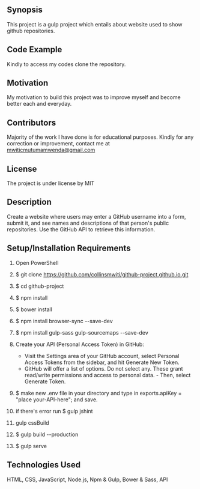 ## Synopsis
This project is a gulp project which entails about website used to show github repositories.

## Code Example
Kindly to access my codes clone the repository.

## Motivation
My motivation to build this project was to improve myself and become better each and everyday.

## Contributors
Majority of the work I have done is for educational purposes. Kindly for any correction or improvement, contact me at mwiticmutumamwenda@gmail.com

## License
The project is under license by MIT

## Description

Create a website where users may enter a GitHub username into a form, submit it, and see names and descriptions of that person's public repositories. Use the GitHub API to retrieve this information.

## Setup/Installation Requirements
1.  Open PowerShell
2.  $ git clone https://github.com/collinsmwiti/github-project.github.io.git
3.  $ cd github-project
4.  $ npm install
5.  $ bower install
6.  $ npm install browser-sync --save-dev
7.  $ npm install gulp-sass gulp-sourcemaps --save-dev
8.  Create your API (Personal Access Token) in GitHub:
    - Visit the Settings area of your GitHub account, select Personal Access Tokens from the sidebar, and hit Generate New Token.
    - GitHub will offer a list of options. Do not select any. These grant read/write permissions and access to personal data. - Then, select Generate Token.
9.  $ make new .env file in your directory and type in exports.apiKey = "place your-API-here"; and save.

10. if there's error run $ gulp jshint
11. gulp cssBuild
12. $ gulp build --production
13. $ gulp serve

## Technologies Used

HTML, CSS, JavaScript, Node.js, Npm & Gulp, Bower & Sass, API
